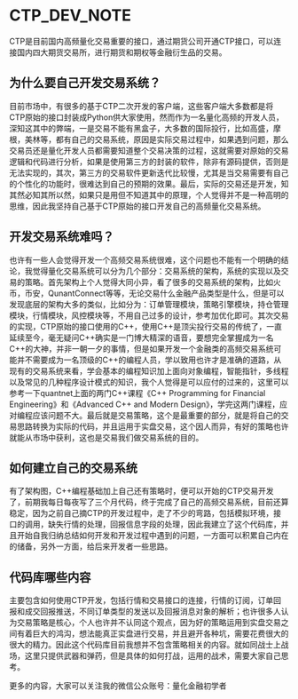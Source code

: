 # CTP_DEV_NOTE

CTP是目前国内高频量化交易重要的接口，通过期货公司开通CTP接口，可以连接国内四大期货交易所，进行期货和期权等金融衍生品的交易。

## 为什么要自己开发交易系统？
目前市场中，有很多的基于CTP二次开发的客户端，这些客户端大多数都是将CTP原始的接口封装成Python供大家使用，然而作为一名量化高频的开发人员，深知这其中的弊端，一是交易不能有黑盒子，大多数的国际投行，比如高盛，摩根，美林等，都有自己的交易系统，原因是实际交易过程中，如果遇到问题，那么交易员还是量化开发人员都需要知道整个交易决策的过程，这就需要对原始的交易逻辑和代码进行分析，如果是使用第三方的封装的软件，除非有源码提供，否则是无法实现的，其次，第三方的交易软件更新迭代比较慢，尤其是当交易需要有自己的个性化的功能时，很难达到自己的预期的效果。最后，实际的交易还是开发，知其然必知其所以然，如果只是用但不知道其中的原理，个人觉得并不是一种高明的思维，因此我坚持自己基于CTP原始的接口开发自己的高频量化交易系统。

## 开发交易系统难吗？
也许有一些人会觉得开发一个高频交易系统很难，这个问题也不能有一个明确的结论，我觉得量化交易系统可以分为几个部分：交易系统的架构，系统的实现以及交易的策略。首先架构上个人觉得大同小异，看了很多的交易系统的架构，比如火币，币安，QunantConnect等等，无论交易什么金融产品类型是什么，但是可以发现底层的架构大多的类似，比如分为：订单管理模块，策略引擎模块，持仓管理模块，行情模块，风控模块等，不用自己过多的设计，参考加优化即可。其次交易的实现，CTP原始的接口使用的C++，使用C++是顶尖投行交易的传统了，一直延续至今，毫无疑问C++确实是一门博大精深的语音，要想完全掌握成为一名C++的大神，并非一朝一夕的事情，但是如果开发一个金融类的高频交易系统可能并不需要成为一名顶级的C++的编程人员，学以致用也许才是准确的道路，从现有的交易系统来看，学会基本的编程知识加上面向对象编程，智能指针，多线程以及常见的几种程序设计模式的知识，我个人觉得是可以应付的过来的，这里可以参考一下quantnet上面的两门C++课程《C++ Programming for Financial Engineering》和《Advanced C++ and Modern Design》，学完这两门课程，应对编程应该问题不大。最后就是交易策略，这个是最重要的部分，就是将自己的交易思路转换为实际的代码，并且运用于实盘交易，这个因人而异，有好的策略也许就能从市场中获利，这也是交易我们做交易系统的目的。

## 如何建立自己的交易系统
有了架构图，C++编程基础加上自己还有策略时，便可以开始的CTP交易开发了，前期我每日每夜写了三个月代码，终于完成了自己的高频交易系统，目前还算稳定，因为之前自己摘CTP的开发过程中，走了不少的弯路，包括模拟环境，接口的调用，缺失行情的处理，回报信息字段的处理，因此我建立了这个代码库，并且开始自我归纳总结如何开发和开发过程中遇到的问题，一方面可以积累自己内在的储备，另外一方面，给后来开发者一些思路。

## 代码库哪些内容
主要包含如何使用CTP开发，包括行情和交易接口的连接，行情的订阅，订单回报和成交回报推送，不同订单类型的发送以及回报消息对象的解析；也许很多人认为交易策略是核心，个人也许并不认同这个观点，因为好的策略运用到实盘交易之间有着巨大的鸿沟，想法能真正实盘进行交易，并且避开各种坑，需要花费很大的很大的精力。因此这个代码库目前我想并不包含策略相关的内容。就如同战士上战场，这里只提供武器和弹药，但是具体的如何打战，运用的战术，需要大家自己思考。

更多的内容，大家可以关注我的微信公众账号：量化金融初学者
